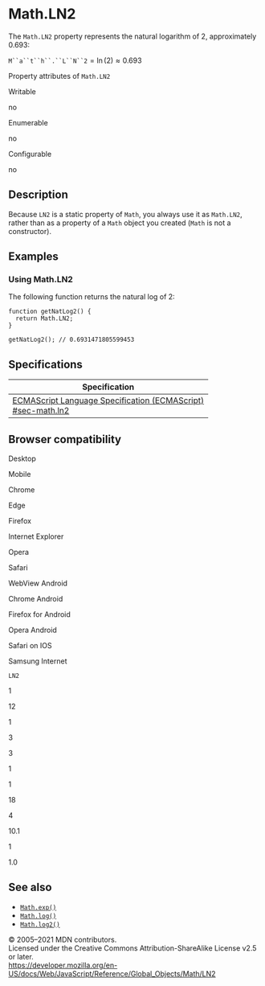 Math.LN2
========

The `Math.LN2` property represents the natural logarithm of 2, approximately 0.693:

`M``a``t``h``.``L``N``2` = ln (2) ≈ 0.693

Property attributes of `Math.LN2`

Writable

no

Enumerable

no

Configurable

no

Description
-----------

Because `LN2` is a static property of `Math`, you always use it as `Math.LN2`, rather than as a property of a `Math` object you created (`Math` is not a constructor).

Examples
--------

### Using Math.LN2

The following function returns the natural log of 2:

    function getNatLog2() {
      return Math.LN2;
    }

    getNatLog2(); // 0.6931471805599453

Specifications
--------------

<table><thead><tr class="header"><th>Specification</th></tr></thead><tbody><tr class="odd"><td><a href="https://tc39.es/ecma262/#sec-math.ln2">ECMAScript Language Specification (ECMAScript)<br />
<span class="small">#sec-math.ln2</span></a></td></tr></tbody></table>

Browser compatibility
---------------------

Desktop

Mobile

Chrome

Edge

Firefox

Internet Explorer

Opera

Safari

WebView Android

Chrome Android

Firefox for Android

Opera Android

Safari on IOS

Samsung Internet

`LN2`

1

12

1

3

3

1

1

18

4

10.1

1

1.0

See also
--------

-   [`Math.exp()`](exp)
-   [`Math.log()`](log)
-   [`Math.log2()`](log2)

© 2005–2021 MDN contributors.  
Licensed under the Creative Commons Attribution-ShareAlike License v2.5 or later.  
<a href="https://developer.mozilla.org/en-US/docs/Web/JavaScript/Reference/Global_Objects/Math/LN2" class="_attribution-link">https://developer.mozilla.org/en-US/docs/Web/JavaScript/Reference/Global_Objects/Math/LN2</a>
